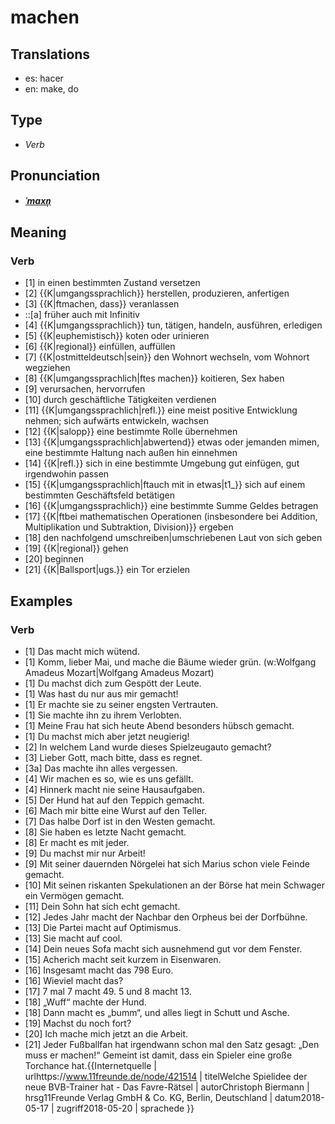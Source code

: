 # machen
## Translations
- es: hacer
- en: make, do
## Type
- _Verb_
## Pronunciation
- **_[ˈmaxn̩](https://commons.wikimedia.org/wiki/File:De-machen.ogg)_**
## Meaning
### Verb
- [1] in einen bestimmten Zustand versetzen
- [2] {{K|umgangssprachlich}} herstellen, produzieren, anfertigen
- [3] {{K|ftmachen, dass}} veranlassen
- ::[a] früher auch mit Infinitiv
- [4] {{K|umgangssprachlich}} tun, tätigen, handeln, ausführen, erledigen
- [5] {{K|euphemistisch}} koten oder urinieren
- [6] {{K|regional}} einfüllen, auffüllen
- [7] {{K|ostmitteldeutsch|sein}} den Wohnort wechseln, vom Wohnort wegziehen
- [8] {{K|umgangssprachlich|ftes machen}} koitieren, Sex haben
- [9] verursachen, hervorrufen
- [10] durch geschäftliche Tätigkeiten verdienen
- [11] {{K|umgangssprachlich|refl.}} eine meist positive Entwicklung nehmen; sich aufwärts entwickeln, wachsen
- [12] {{K|salopp}} eine bestimmte Rolle übernehmen
- [13] {{K|umgangssprachlich|abwertend}} etwas oder jemanden mimen, eine bestimmte Haltung nach außen hin einnehmen
- [14] {{K|refl.}} sich in eine bestimmte Umgebung gut einfügen, gut irgendwohin passen
- [15] {{K|umgangssprachlich|ftauch mit in etwas|t1_}} sich auf einem bestimmten Geschäftsfeld betätigen
- [16] {{K|umgangssprachlich}} eine bestimmte Summe Geldes betragen
- [17] {{K|ftbei mathematischen Operationen (insbesondere bei Addition, Multiplikation und Subtraktion, Division)}} ergeben
- [18] den nachfolgend umschreiben|umschriebenen Laut von sich geben
- [19] {{K|regional}} gehen
- [20] beginnen
- [21] {{K|Ballsport|ugs.}} ein Tor erzielen
## Examples
### Verb
- [1] Das macht mich wütend.
- [1] Komm, lieber Mai, und mache die Bäume wieder grün. (w:Wolfgang Amadeus Mozart|Wolfgang Amadeus Mozart)
- [1] Du machst dich zum Gespött der Leute.
- [1] Was hast du nur aus mir gemacht!
- [1] Er machte sie zu seiner engsten Vertrauten.
- [1] Sie machte ihn zu ihrem Verlobten.
- [1] Meine Frau hat sich heute Abend besonders hübsch gemacht.
- [1] Du machst mich aber jetzt neugierig!
- [2] In welchem Land wurde dieses Spielzeugauto gemacht?
- [3] Lieber Gott, mach bitte, dass es regnet.
- [3a] Das machte ihn alles vergessen.
- [4] Wir machen es so, wie es uns gefällt.
- [4] Hinnerk macht nie seine Hausaufgaben.
- [5] Der Hund hat auf den Teppich gemacht.
- [6] Mach mir bitte eine Wurst auf den Teller.
- [7] Das halbe Dorf ist in den Westen gemacht.
- [8] Sie haben es letzte Nacht gemacht.
- [8] Er macht es mit jeder.
- [9] Du machst mir nur Arbeit!
- [9] Mit seiner dauernden Nörgelei hat sich Marius schon viele Feinde gemacht.
- [10] Mit seinen riskanten Spekulationen an der Börse hat mein Schwager ein Vermögen gemacht.
- [11] Dein Sohn hat sich echt gemacht.
- [12] Jedes Jahr macht der Nachbar den Orpheus bei der Dorfbühne.
- [13] Die Partei macht auf Optimismus.
- [13] Sie macht auf cool.
- [14] Dein neues Sofa macht sich ausnehmend gut vor dem Fenster.
- [15] Acherich macht seit kurzem in Eisenwaren.
- [16] Insgesamt macht das 798 Euro.
- [16] Wieviel macht das?
- [17] 7 mal 7 macht 49. 5 und 8 macht 13.
- [18] „Wuff“ machte der Hund.
- [18] Dann macht es „bumm“, und alles liegt in Schutt und Asche.
- [19] Machst du noch fort?
- [20] Ich mache mich jetzt an die Arbeit.
- [21] Jeder Fußballfan hat irgendwann schon mal den Satz gesagt: „Den muss er machen!“ Gemeint ist damit, dass ein Spieler eine große Torchance hat.<ref>{{Internetquelle | urlhttps://www.11freunde.de/node/421514 | titelWelche Spielidee der neue BVB-Trainer hat - Das Favre-Rätsel | autorChristoph Biermann | hrsg11Freunde Verlag GmbH & Co. KG, Berlin, Deutschland | datum2018-05-17 | zugriff2018-05-20 | sprachede }}</ref>
